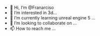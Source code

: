 - 👋 Hi, I’m @Franarciso
- 👀 I’m interested in 3d...
- 🌱 I’m currently learning unreal engine 5 ...
- 💞️ I’m looking to collaborate on ...
- 📫 How to reach me ...

<!---
Franarciso/Franarciso is a ✨ special ✨ repository because its `README.md` (this file) appears on your GitHub profile.
You can click the Preview link to take a look at your changes.
--->
